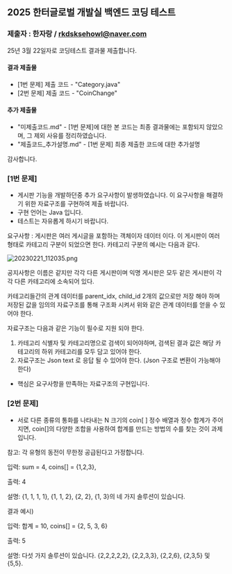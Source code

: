 ## 2025 한터글로벌 개발실 백엔드 코딩 테스트

### 제출자 : 한자랑 / rkdsksehowl@naver.com

25년 3월 22일자로 코딩테스트 결과물 제출합니다.

#### 결과 제출물
- [1번 문제] 제출 코드 - "Category.java"
- [2번 문제] 제출 코드 - "CoinChange"

#### 추가 제출물
- "미제출코드.md" - [1번 문제]에 대한 본 코드는 최종 결과물에는 포함되지 않았으며, 그 제외 사유를 정리하였습니다.
- "제출코드_추가설명.md" - [1번 문제] 최종 제출한 코드에 대한 추가설명

감사합니다.



### [1번 문제]

* 게시판 기능을 개발하던중 추가 요구사항이 발생하였습니다. 이 요구사항을 해결하기 위한 자료구조를 구현하여 제출 바랍니다.
* 구현 언어는 Java 입니다.
* 테스트는 자유롭게 하시기 바랍니다.

요구사항 : 게시판은 여러 게시글을 포함하는 객체이자 데이터 이다. 이 게시판이 여러 형태로 카테고리 구분이 되었으면 한다.
카테고리 구분의 예시는 다음과 같다.

![20230221_112035.png](..%2F..%2FDesktop%2F20230221_112035.png)

공지사항은 이름은 같지만 각각 다른 게시판이며
익명 게시판은 모두 같은 게시판이 각각 다른 카테고리에 소속되어 있다.

카테고리들간의 관계 데이터를 parent_idx, child_id 2개의 값으로만 저장 해야 하며 저장된 값을 임의의 자료구조를 통해 구조화 시켜서 위와 같은 관계 데이터를 얻을 수 있어야 한다.

자료구조는 다음과 같은 기능이 필수로 지원 되야 한다.

1. 카테고리 식별자 및 카테고리명으로 검색이 되어야하며, 검색된 결과 값은 해당 카테고리의 하위 카테고리를 모두 담고 있어야 한다.
2. 자료구조는 Json text 로 응답 될 수 있어야 한다. (Json 구조로 변환이 가능해야 한다)

* 핵심은 요구사항을 만족하는 자료구조의 구현입니다.



### [2번 문제]
* 서로 다른 종류의 통화를 나타내는 N 크기의 coin[ ] 정수 배열과 정수 합계가 주어지면, coin[]의 다양한 조합을 사용하여 합계를 만드는 방법의 수를 찾는 것이 과제입니다.

참고: 각 유형의 동전이 무한정 공급된다고 가정합니다.

입력: sum = 4, coins[] = {1,2,3},

출력: 4

설명: {1, 1, 1, 1}, {1, 1, 2}, {2, 2}, {1, 3}의 네 가지 솔루션이 있습니다.


결과 예시)

입력: 합계 = 10, coins[] = {2, 5, 3, 6}

출력: 5

설명: 다섯 가지 솔루션이 있습니다. {2,2,2,2,2}, {2,2,3,3}, {2,2,6}, {2,3,5} 및 {5,5}.






